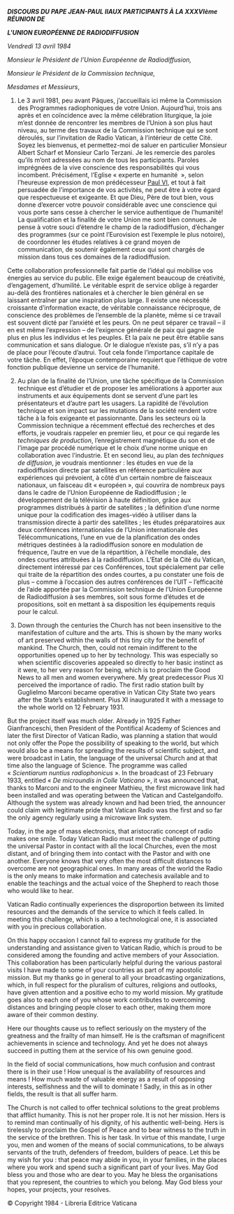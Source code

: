 ***DISCOURS DU PAPE JEAN-PAUL II******AUX PARTICIPANTS À LA XXXVIème RÉUNION DE***

***L'UNION EUROPÉENNE DE RADIODIFFUSION***

*Vendredi 13 avril 1984*

*Monsieur le Président de l’Union Européenne de Radiodiffusion,*

*Monsieur le Président de la Commission technique,*

*Mesdames et Messieurs*,

1. Le 3 avril 1981, peu avant Pâques, j’accueillais ici même la Commission des Programmes radiophoniques de votre Union. Aujourd’hui, trois ans après et en coïncidence avec la même célébration liturgique, la joie m’est donnée de rencontrer les membres de l’Union à son plus haut niveau, au terme des travaux de la Commission technique qui se sont déroulés, sur l’invitation de Radio Vatican, à l’intérieur de cette Cité. Soyez les bienvenus, et permettez-moi de saluer en particulier Monsieur Albert Scharf et Monsieur Carlo Terzani. Je les remercie des paroles qu’ils m’ont adressées au nom de tous les participants. Paroles imprégnées de la vive conscience des responsabilités qui vous incombent. Précisément, l’Eglise « experte en humanité  », selon l’heureuse expression de mon prédécesseur [Paul VI](http://www.vatican.va/holy_father/paul_vi/index_fr.htm), et tout à fait persuadée de l’importance de vos activités, ne peut être à votre égard que respectueuse et exigeante. Et que Dieu, Père de tout bien, vous donne d’exercer votre pouvoir considérable avec une conscience qui vous porte sans cesse à chercher le service authentique de l’humanité! La qualification et la finalité de votre Union me sont bien connues. Je pense à votre souci d’étendre le champ de la radiodiffusion, d’échanger des programmes (sur ce point l’Eurovision est l’exemple le plus notoire), de coordonner les études relatives à ce grand moyen de communication, de soutenir également ceux qui sont chargés de mission dans tous ces domaines de la radiodiffusion.

Cette collaboration professionnelle fait partie de l’idéal qui mobilise vos énergies au service du public. Elle exige également beaucoup de créativité, d’engagement, d’humilité. Le véritable esprit de service oblige à regarder au-delà des frontières nationales et à chercher le bien général en se laissant entraîner par une inspiration plus large. Il existe une nécessité croissante d’information exacte, de véritable connaissance réciproque, de conscience des problèmes de l’ensemble de la planète, même si ce travail est souvent dicté par l’anxiété et les peurs. On ne peut séparer ce travail – il en est même l’expression – de l’exigence générale de paix qui gagne de plus en plus les individus et les peuples. Et la paix ne peut être établie sans communication et sans dialogue. Or le dialogue n’existe pas, s’il n’y a pas de place pour l’écoute d’autrui. Tout cela fonde l’importance capitale de votre tâche. En effet, l’époque contemporaine requiert que l’éthique de votre fonction publique devienne un service de l’humanité.

2. Au plan de la finalité de l’Union, une tâche spécifique de la Commission technique est d’étudier et de proposer les améliorations à apporter aux instruments et aux équipements dont se servent d’une part les présentateurs et d’autre part les usagers. La rapidité de l’évolution technique et son impact sur les mutations de la société rendent votre tâche à la fois exigeante et passionnante. Dans les secteurs où la Commission technique a récemment effectué des recherches et des efforts, je voudrais rappeler en premier lieu, et pour ce qui regarde les *techniques de production*, l’enregistrement magnétique du son et de l’image par procédé numérique et le choix d’une norme unique en collaboration avec l’industrie. Et en second lieu, au plan des *techniques de diffusion*, je voudrais mentionner : les études en vue de la radiodiffusion directe par satellites en référence particulière aux expériences qui prévoient, à côté d’un certain nombre de faisceaux nationaux, un faisceau dit « européen », qui couvrira de nombreux pays dans le cadre de l’Union Européenne de Radiodiffusion ; le développement de la télévision à haute définition, grâce aux programmes distribués à partir de satellites ; la définition d’une norme unique pour la codification des images-vidéo à utiliser dans la transmission directe à partir des satellites ; les études préparatoires aux deux conférences internationales de l’Union internationale des Télécommunications, l’une en vue de la planification des ondes métriques destinées à la radiodiffusion sonore en modulation de fréquence, l’autre en vue de la répartition, à l’échelle mondiale, des ondes courtes attribuées à la radiodiffusion. L’Etat de la Cité du Vatican, directement intéressé par ces Conférences, tout spécialement par celle qui traite de la répartition des ondes courtes, a pu constater une fois de plus – comme à l’occasion des autres conférences de l’UIT – l’efficacité de l’aide apportée par la Commission technique de l’Union Européenne de Radiodiffusion à ses membres, soit sous forme d’études et de propositions, soit en mettant à sa disposition les équipements requis pour le calcul.

3. Down through the centuries the Church has not been insensitive to the manifestation of culture and the arts. This is shown by the many works of art preserved within the walls of this tiny city for the benefit of mankind. The Church, then, could not remain indifferent to the opportunities opened up to her by technology. This was especially so when scientific discoveries appealed so directly to her basic instinct as it were, to her very reason for being, which is to proclaim the Good News to all men and women everywhere. My great predecessor Pius XI perceived the importance of radio. The first radio station built by Guglielmo Marconi became operative in Vatican City State two years after the State’s establishment. Pius XI inaugurated it with a message to the whole world on 12 February 1931.

But the project itself was much older. Already in 1925 Father Gianfranceschi, then President of the Pontifical Academy of Sciences and later the first Director of Vatican Radio, was planning a station that would not only offer the Pope the possibility of speaking to the world, but which would also be a means for spreading the results of scientific subject, and were broadcast in Latin, the language of the universal Church and at that time also the language of Science. The programme was called « *Scientiarum nuntius radiophonicus* ». In the broadcast of 23 February 1933, entitled « *De microundis in Colle Vaticano* », it was announced that, thanks to Marconi and to the engineer Mathieu, the first microwave link had been installed and was operating between the Vatican and Castelgandolfo. Although the system was already known and had been tried, the announcer could claim with legitimate pride that Vatican Radio was the first and so far the only agency regularly using a microwave link system.

Today, in the age of mass electronics, that aristocratic concept of radio makes one smile. Today Vatican Radio must meet the challenge of putting the universal Pastor in contact with all the local Churches, even the most distant, and of bringing them into contact with the Pastor and with one another. Everyone knows that very often the most difficult distances to overcome are not geographical ones. In many areas of the world the Radio is the only means to make information and catechesis available and to enable the teachings and the actual voice of the Shepherd to reach those who would like to hear.

Vatican Radio continually experiences the disproportion between its limited resources and the demands of the service to which it feels called. In meeting this challenge, which is also a technological one, it is associated with you in precious collaboration.

On this happy occasion I cannot fail to express my gratitude for the understanding and assistance given to Vatican Radio, which is proud to be considered among the founding and active members of your Association. This collaboration has been particularly helpful during the various pastoral visits I have made to some of your countries as part of my apostolic mission. But my thanks go in general to all your broadcasting organizations, which, in full respect for the pluralism of cultures, religions and outlooks, have given attention and a positive echo to my world mission. My gratitude goes also to each one of you whose work contributes to overcoming distances and bringing people closer to each other, making them more aware of their common destiny.

Here our thoughts cause us to reflect seriously on the mystery of the greatness and the frailty of man himself. He is the craftsman of magnificent achievements in science and technology. And yet he does not always succeed in putting them at the service of his own genuine good.

In the field of social communications, how much confusion and contrast there is in their use ! How unequal is the availability of resources and means ! How much waste of valuable energy as a result of opposing interests, selfishness and the will to dominate ! Sadly, in this as in other fields, the result is that all suffer harm.

The Church is not called to offer technical solutions to the great problems that afflict humanity. This is not her proper role. It is not her mission. Hers is to remind man continually of his dignity, of his authentic well-being. Hers is tirelessly to proclaim the Gospel of Peace and to bear witness to the truth in the service of the brethren. This is her task. In virtue of this mandate, I urge you, men and women of the means of social communications, to be always servants of the truth, defenders of freedom, builders of peace. Let this be my wish for you : that peace may abide in you, in your families, in the places where you work and spend such a significant part of your lives. May God bless you and those who are dear to you. May he bless the organisations that you represent, the countries to which you belong. May God bless your hopes, your projects, your resolves.

©  Copyright 1984 - Libreria Editrice Vaticana